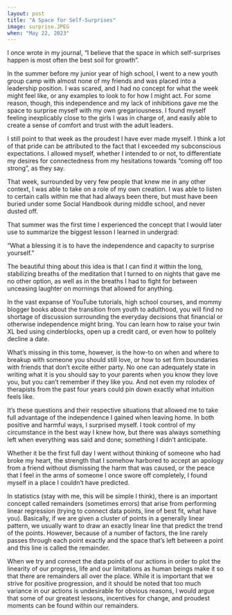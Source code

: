 ```yaml
---
layout: post
title: "A Space for Self-Surprises"
image: surprise.JPEG
when: "May 22, 2023"
---
```


I once wrote in my journal, “I believe that the space in which self-surprises happen is most often the best soil for growth”.

In the summer before my junior year of high school, I went to a new youth group camp with almost none of my friends and was placed into a leadership position. I was scared, and I had no concept for what the week might feel like, or any examples to look to for how I might act. For some reason, though, this independence and my lack of inhibitions gave me the space to surprise myself with my own gregariousness. I found myself feeling inexplicably close to the girls I was in charge of, and easily able to create a sense of comfort and trust with the adult leaders.

I still point to that week as the proudest I have ever made myself. I think a lot of that pride can be attributed to the fact that I exceeded my subconscious expectations. I allowed myself, whether I intended to or not, to differentiate my desires for connectedness from my hesitations towards “coming off too strong”, as they say. 

That week, surrounded by very few people that knew me in any other context, I was able to take on a role of my own creation. I was able to listen to certain calls within me that had always been there, but must have been buried under some Social Handbook during middle school, and never dusted off.

That summer was the first time I experienced the concept that I would later use to summarize the biggest lesson I learned in undergrad:

“What a blessing it is to have the independence and capacity to surprise yourself.”

The beautiful thing about this idea is that I can find it within the long, stabilizing breaths of the meditation that I turned to on nights that gave me no other option, as well as in the breaths I had to fight for between unceasing laughter on mornings that allowed for anything.

In the vast expanse of YouTube tutorials, high school courses, and mommy blogger books about the transition from youth to adulthood, you will find no shortage of discussion surrounding the everyday decisions that financial or otherwise independence might bring. You can learn how to raise your twin XL bed using cinderblocks, open up a credit card, or even how to politely decline a date.

What’s missing in this tome, however, is the how-to on when and where to breakup with someone you should still love, or how to set firm boundaries with friends that don’t excite either party. No one can adequately state in writing what it is you should say to your parents when you know they love you, but you can’t remember if they like you. And not even my rolodex of therapists from the past four years could pin down exactly what intuition feels like.

It’s these questions and their respective situations that allowed me to take full advantage of the independence I gained when leaving home. In both positive and harmful ways, I surprised myself. I took control of my circumstance in the best way I knew how, but there was always something left when everything was said and done; something I didn’t anticipate.

Whether it be the first full day I went without thinking of someone who had broke my heart, the strength that I somehow harbored to accept an apology from a friend without dismissing the harm that was caused, or the peace that I feel in the arms of someone I once swore off completely, I found myself in a place I couldn’t have predicted. 

In statistics (stay with me, this will be simple I think), there is an important concept called remainders (sometimes errors) that arise from performing linear regression (trying to connect data points, line of best fit, what have you). Basically, if we are given a cluster of points in a generally linear pattern, we usually want to draw an exactly linear line that predict the trend of the points. However, because of a number of factors, the line rarely passes through each point exactly and the space that’s left between a point and this line is called the remainder. 

When we try and connect the data points of our actions in order to plot the linearity of our progress, life and our limitations as human beings make it so that there are remainders all over the place. While it is important that we strive for positive progression, and it should be noted that too much variance in our actions is undesirable for obvious reasons, I would argue that some of our greatest lessons, incentives for change, and proudest moments can be found within our remainders. 